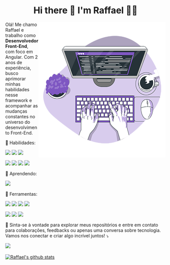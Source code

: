 <h1 align='center'>
  Hi there 👋 I'm Raffael 👨‍💻
</h1>

<img src="image/Code-typing-bro1.png" min-width="400px" max-width="400px" width="400px" align="right" alt="Computador RaffaelBino">
<!-- <a href="https://storyset.com/work">Illustration by Freepik Storyset</a> -->

<p align="left"> 
   Olá! Me chamo Raffael e trabalho como <strong>Desenvolvedor Front-End</strong>, com foco em Angular. Com 2 anos de experiência, busco aprimorar minhas habilidades nesse framework e acompanhar as mudanças constantes no universo do desenvolvimento Front-End.
</p>

<p align="left">
  🚀 Habilidades: 
  <p align="left">
    <img src="https://img.shields.io/badge/Angular-DD0031?style=flat&logo=angular&logoColor=white" />
    <img src="https://img.shields.io/badge/Typescript-3178c6?style=flat&logo=typescript&logoColor=white" />
    <img src="https://img.shields.io/badge/Tailwind-06B6D4?style=flat&logo=tailwind-css&logoColor=white" />
  </p>

  <p align="left">
  <img src="https://img.shields.io/badge/HTML5-E34F26?style=flat&logo=html5&logoColor=white" />
    <img src="https://img.shields.io/badge/CSS3-1572B6?style=flat&logo=css3&logoColor=white" />
    <img src="https://img.shields.io/badge/JavaScript-323330?style=flat&logo=javascript&logoColor=F7DF1E" />
    <img src="https://img.shields.io/badge/Bootstrap-563D7C?style=flat&logo=bootstrap&logoColor=white" /> 
  </p>
</p>

<p align="left">
  🌱 Aprendendo:
  <p align="left">
    <!-- <img src="https://img.shields.io/badge/Angular-DD0031?style=flat&logo=angular&logoColor=white" />
    <img src="https://img.shields.io/badge/Typescript-3178c6?style=flat&logo=typescript&logoColor=white" /> -->
    <img src="https://img.shields.io/badge/Sass-CF649A?style=flat&logo=sass&logoColor=white" />
    <!-- <img src="https://img.shields.io/badge/Vue.js-35495E?style=flat&logo=vue.js&logoColor=4FC08D" /> -->
  </p>
</p>

<p align="left">
  💼 Ferramentas:
  <p align="left">
    <img src="https://img.shields.io/badge/VS_Code-0078D4?style=flat&logo=visual%20studio%20code&logoColor=white" />
    <img src="https://img.shields.io/badge/Git-F05032?style=flat&logo=git&logoColor=white" />
    <img src="https://img.shields.io/badge/Jira-0052CC?style=flat&logo=jira&logoColor=white" />
    <img src="https://img.shields.io/badge/Bitbucket-0052CC?style=flat&logo=bitbucket&logoColor=white" />
  </p>
  <p align="left">
    <img src="https://img.shields.io/badge/GitHub-181717?style=flat&logo=github&logoColor=white" />
    <img src="https://img.shields.io/badge/Wordpress-21759B?style=flat&logo=wordpress&logoColor=white" />
    <!-- <img src="https://img.shields.io/badge/-Trello-026aa7?style=flat&logo=trello&logoColor=white" /> -->
    <img src="https://img.shields.io/badge/VTEX-ED125F?style=flat&logo=vtex&logoColor=white" />
  </p>
</p>

<p align="left">
  💌  Sinta-se à vontade para explorar meus repositórios e entre em contato para colaborações, feedbacks ou apenas uma conversa sobre tecnologia. Vamos nos conectar e criar algo incrível juntos! ⤵️
</p>

<p align="left">
  <a href="https://www.linkedin.com/in/raffaelbino/" alt="Linkedin">
  <img src="https://img.shields.io/badge/Linkedin-0A66C2?style=flat&logo=Linkedin&logoColor=white&link=https://www.linkedin.com/in/raffaelbino/"/></a>
</p>

<a href="https://github.com/RaffaelBino">
  <img align="center" src="https://github-readme-stats.vercel.app/api?username=RaffaelBino&theme=default" alt="Raffael's github stats" />
</a>
<!--
<a href="https://github.com/RaffaelBino">
  <img align="center" src="https://github-readme-stats.vercel.app/api/top-langs/?username=RaffaelBino&layout=compact&theme=default" />
</a>
-->
<!--
**RaffaelBino/RaffaelBino** is a ✨ _special_ ✨ repository because its `README.md` (this file) appears on your GitHub profile.

Here are some ideas to get you started:

- 🔭 I’m currently working on ...
- 🌱 I’m currently learning ...
- 👯 I’m looking to collaborate on ...
- 🤔 I’m looking for help with ...
- 💬 Ask me about ...
- 📫 How to reach me: ...
- 😄 Pronouns: ...
- ⚡ Fun fact: ...
  -->
